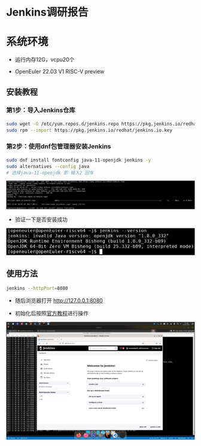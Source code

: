 # Jenkins调研报告

# 系统环境

- 运行内存12G，vcpu20个

- OpenEuler 22.03 V1 RISC-V preview

## 安装教程

### 第1步：导入Jenkins仓库

```bash
sudo wget -O /etc/yum.repos.d/jenkins.repo https://pkg.jenkins.io/redhat/jenkins.repo
sudo rpm --import https://pkg.jenkins.io/redhat/jenkins.io.key
```

### 第2步：使用dnf包管理器安装Jenkins

```bash
sudo dnf install fontconfig java-11-openjdk jenkins -y
sudo alternatives --config java
# 选择java-11-openjdk 即 输入2 回车
```

![](./img/Screenshot_20221205_180804.png)

- 验证一下是否安装成功

![](./img/Screenshot_20221205_181759.png)

## 使用方法

```bash
jenkins --httpPort=8080
```

- 随后浏览器打开 http://127.0.0.1:8080

- 初始化后按照[官方教程](https://www.jenkins.io/zh/doc/)进行操作

![](./img/Screenshot_20221206_173637.png)
